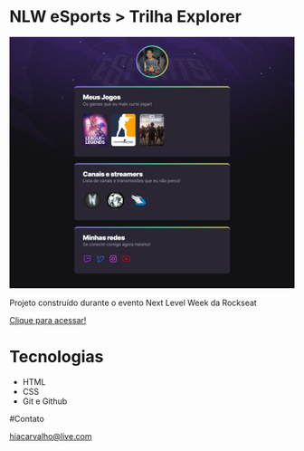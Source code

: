 # NLW eSports > Trilha Explorer

![preview](./.github/preview.png)

Projeto construído durante o evento Next Level Week da Rockseat

[Clique para acessar!](https://hiacarvalho.github.io/nlw-esports-explorer/)

# Tecnologias

- HTML
- CSS
- Git e Github

#Contato

hiacarvalho@live.com
